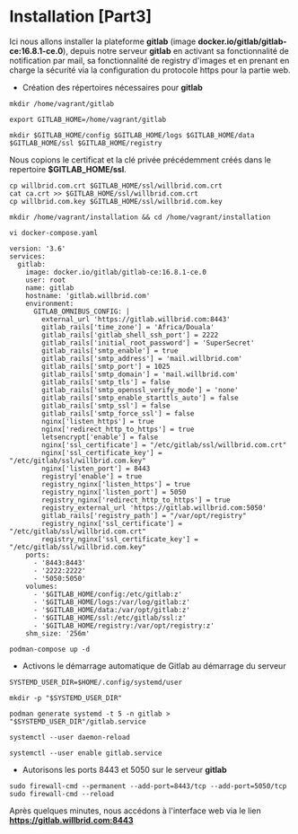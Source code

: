 # Installation [Part3]

Ici nous allons installer la plateforme **gitlab** (image **docker.io/gitlab/gitlab-ce:16.8.1-ce.0**), depuis notre serveur **gitlab** en activant sa fonctionnalité de notification par mail, sa fonctionnalité de registry d'images et en prenant en charge la sécurité via la configuration du protocole https pour la partie web.

- Création des répertoires nécessaires pour **gitlab**

```
mkdir /home/vagrant/gitlab
```

```
export GITLAB_HOME=/home/vagrant/gitlab
```

```
mkdir $GITLAB_HOME/config $GITLAB_HOME/logs $GITLAB_HOME/data $GITLAB_HOME/ssl $GITLAB_HOME/registry
```

Nous copions le certificat et la clé privée précédemment créés dans le repertoire **$GITLAB_HOME/ssl**.

```
cp willbrid.com.crt $GITLAB_HOME/ssl/willbrid.com.crt
cat ca.crt >> $GITLAB_HOME/ssl/willbrid.com.crt
cp willbrid.com.key $GITLAB_HOME/ssl/willbrid.com.key
```

```
mkdir /home/vagrant/installation && cd /home/vagrant/installation
```

```
vi docker-compose.yaml
```

```
version: '3.6'
services:
  gitlab:
    image: docker.io/gitlab/gitlab-ce:16.8.1-ce.0
    user: root
    name: gitlab
    hostname: 'gitlab.willbrid.com'
    environment:
      GITLAB_OMNIBUS_CONFIG: |
        external_url 'https://gitlab.willbrid.com:8443'
        gitlab_rails['time_zone'] = 'Africa/Douala'
        gitlab_rails['gitlab_shell_ssh_port'] = 2222
        gitlab_rails['initial_root_password'] = 'SuperSecret'
        gitlab_rails['smtp_enable'] = true
        gitlab_rails['smtp_address'] = 'mail.willbrid.com'
        gitlab_rails['smtp_port'] = 1025
        gitlab_rails['smtp_domain'] = 'mail.willbrid.com'
        gitlab_rails['smtp_tls'] = false
        gitlab_rails['smtp_openssl_verify_mode'] = 'none'
        gitlab_rails['smtp_enable_starttls_auto'] = false
        gitlab_rails['smtp_ssl'] = false
        gitlab_rails['smtp_force_ssl'] = false
        nginx['listen_https'] = true
        nginx['redirect_http_to_https'] = true
        letsencrypt['enable'] = false
        nginx['ssl_certificate'] = "/etc/gitlab/ssl/willbrid.com.crt"
        nginx['ssl_certificate_key'] = "/etc/gitlab/ssl/willbrid.com.key"
        nginx['listen_port'] = 8443
        registry['enable'] = true
        registry_nginx['listen_https'] = true
        registry_nginx['listen_port'] = 5050
        registry_nginx['redirect_http_to_https'] = true
        registry_external_url 'https://gitlab.willbrid.com:5050'
        gitlab_rails['registry_path'] = "/var/opt/registry"
        registry_nginx['ssl_certificate'] = "/etc/gitlab/ssl/willbrid.com.crt"
        registry_nginx['ssl_certificate_key'] = "/etc/gitlab/ssl/willbrid.com.key"
    ports:
      - '8443:8443'
      - '2222:2222'
      - '5050:5050'
    volumes:
      - '$GITLAB_HOME/config:/etc/gitlab:z'
      - '$GITLAB_HOME/logs:/var/log/gitlab:z'
      - '$GITLAB_HOME/data:/var/opt/gitlab:z'
      - '$GITLAB_HOME/ssl:/etc/gitlab/ssl:z'
      - '$GITLAB_HOME/registry:/var/opt/registry:z'
    shm_size: '256m'
```

```
podman-compose up -d
```

- Activons le démarrage automatique de Gitlab au démarrage du serveur

```
SYSTEMD_USER_DIR=$HOME/.config/systemd/user
```

```
mkdir -p "$SYSTEMD_USER_DIR"
```

```
podman generate systemd -t 5 -n gitlab > "$SYSTEMD_USER_DIR"/gitlab.service
```

```
systemctl --user daemon-reload
```

```
systemctl --user enable gitlab.service
```

- Autorisons les ports 8443 et 5050 sur le serveur **gitlab**

```
sudo firewall-cmd --permanent --add-port=8443/tcp --add-port=5050/tcp
sudo firewall-cmd --reload
```

Après quelques minutes, nous accédons à l'interface web via le lien **https://gitlab.willbrid.com:8443**